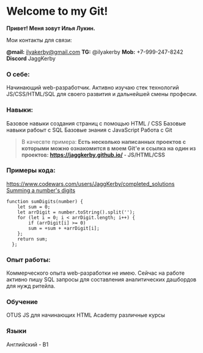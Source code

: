 # Welcome to my Git!

**Привет! Меня зовут Илья Лукин.**

Мои контакты для связи: 

**@mail:** ilyakerby@gmail.com
**TG:** @ilyakerby
**Mob:** +7-999-247-8242
**Discord** JaggKerby

### О себе:
Начинающий web-разработчик. Активно изучаю стек технологий JS/CSS/HTML/SQL  для своего развития и дальнейшей смены професии. 

### Навыки:
Базовое навыки создания страниц с помощью HTML / CSS 
Базовые навыки рабоыт с SQL 
Базовые знания с JavaScript 
Работа с Git 
> В качесвте примера: 
> **Есть несколько написанных проектов с которыми можно ознакомится в моем Git'e и ссылка на один из проектов: https://jaggkerby.github.io/ - JS/HTML/CSS** 
### Примеры кода: 
https://www.codewars.com/users/JaggKerby/completed_solutions
[Summing a number's digits](https://www.codewars.com/kata/52f3149496de55aded000410)

    function sumDigits(number) {
        let sum = 0;
        let arrDigit = number.toString().split('');
        for (let i = 0; i < arrDigit.length; i++) {
            if (arrDigit[i] >= 0)
            sum = +sum + +arrDigit[i];
        };
        return sum;
      };

### Опыт работы: 
Коммерческого опыта web-разработки не имею. Сейчас на работе активно пишу SQL запросы для составления аналитических дашбордов для нужд ритейла. 

### Обучение

OTUS JS для начинающих 
HTML Academy различные курсы 

### Языки 
Английский - B1 
